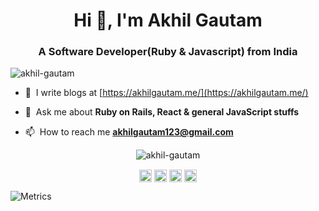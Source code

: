 <h1 align="center">Hi 👋, I'm Akhil Gautam</h1>
<h3 align="center">A Software Developer(Ruby & Javascript) from India</h3>
<p align="left"> <img src="https://komarev.com/ghpvc/?username=akhil-gautam" alt="akhil-gautam" /> </p>

- 📝 &nbsp;I write blogs at [https://akhilgautam.me/](https://akhilgautam.me/)

- 💬 &nbsp;Ask me about **Ruby on Rails, React & general JavaScript stuffs**

- 📫 &nbsp;How to reach me **akhilgautam123@gmail.com**


<p align="center"> <img src="https://github-readme-stats.vercel.app/api?username=akhil-gautam&show_icons=true" alt="akhil-gautam" /> </p>

<p align="center">
<a href="https://dev.to/akhilgautam" target="blank"><img align="center" src="https://cdn.jsdelivr.net/npm/simple-icons@3.0.1/icons/dev-dot-to.svg" alt="akhilgautam" height="20" width="20" /></a>
<a href="https://linkedin.com/in/akhil-gautam" target="blank"><img align="center" src="https://cdn.jsdelivr.net/npm/simple-icons@3.0.1/icons/linkedin.svg" alt="akhil-gautam" height="20" width="20" /></a>
<a href="https://stackoverflow.com/8063484" target="blank"><img align="center" src="https://cdn.jsdelivr.net/npm/simple-icons@3.0.1/icons/stackoverflow.svg" alt="8063484" height="20" width="20" /></a>
<a href="https://medium.com/@akhilgautam" target="blank"><img align="center" src="https://cdn.jsdelivr.net/npm/simple-icons@3.0.1/icons/medium.svg" alt="@akhilgautam" height="20" width="20" /></a>
</p>

![Metrics](https://metrics.lecoq.io/akhil-gautam?template=classic&isocalendar=1&languages=1&stars=1&followup=1&activity=1&isocalendar.duration=half-year&languages.limit=8&languages.threshold=0%25&languages.colors=github&languages.sections=most-used&languages.indepth=false&languages.analysis.timeout=15&languages.categories=markup%2C%20programming&languages.recent.categories=markup%2C%20programming&languages.recent.load=300&languages.recent.days=14&stars.limit=4&followup.sections=repositories&followup.indepth=false&activity.limit=5&activity.load=300&activity.days=10&activity.visibility=all&activity.timestamps=false&activity.filter=all&config.timezone=Asia%2FCalcutta)

